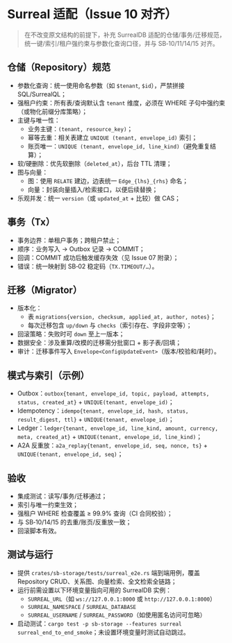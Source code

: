 # Surreal 适配（Issue 10 对齐）

> 在不改变原文结构的前提下，补充 SurrealDB 适配的仓储/事务/迁移规范，统一键/索引/租户强约束与参数化查询口径，并与 SB‑10/11/14/15 对齐。

## 仓储（Repository）规范

- 参数化查询：统一使用命名参数（如 `$tenant`, `$id`），严禁拼接 SQL/SurrealQL；
- 强租户约束：所有表/查询默认含 `tenant` 维度，必须在 WHERE 子句中强约束（或物化前缀分库策略）；
- 主键与唯一性：
  - 业务主键：`(tenant, resource_key)`；
  - 幂等去重：相关表建立 `UNIQUE (tenant, envelope_id)` 索引；
  - 账页唯一：`UNIQUE (tenant, envelope_id, line_kind)`（避免重复结算）；
- 软/硬删除：优先软删除（`deleted_at`），后台 TTL 清理；
- 图与向量：
  - 图：使用 `RELATE` 建边，边表统一 `Edge_{lhs}_{rhs}` 命名；
  - 向量：封装向量插入/检索接口，以便后续替换；
- 乐观并发：统一 `version`（或 `updated_at` + 比较）做 CAS；

## 事务（Tx）

- 事务边界：单租户事务；跨租户禁止；
- 顺序：业务写入 → Outbox 记录 → COMMIT；
- 回调：COMMIT 成功后触发缓存失效（见 Issue 07 附录）；
- 错误：统一映射到 SB‑02 稳定码（`TX.TIMEOUT/…`）。

## 迁移（Migrator）

- 版本化：
  - 表 `migrations{version, checksum, applied_at, author, notes}`；
  - 每次迁移包含 `up/down` 与 `checks`（索引存在、字段非空等）；
- 回滚策略：失败时可 `down` 至上一版本；
- 数据安全：涉及重算/改模的迁移需分批窗口 + 影子表/回填；
- 审计：迁移事件写入 `Envelope<ConfigUpdateEvent>`（版本/校验和/耗时）。

## 模式与索引（示例）

- Outbox：`outbox{tenant, envelope_id, topic, payload, attempts, status, created_at}` + `UNIQUE(tenant, envelope_id)`；
- Idempotency：`idempo{tenant, envelope_id, hash, status, result_digest, ttl}` + `UNIQUE(tenant, envelope_id)`；
- Ledger：`ledger{tenant, envelope_id, line_kind, amount, currency, meta, created_at}` + `UNIQUE(tenant, envelope_id, line_kind)`；
- A2A 反重放：`a2a_replay{tenant, envelope_id, seq, nonce, ts}` + `UNIQUE(tenant, envelope_id, seq)`；

## 验收

- 集成测试：读写/事务/迁移通过；
- 索引与唯一约束生效；
- 强租户 WHERE 检查覆盖 ≥ 99.9% 查询（CI 合同校验）；
- 与 SB‑10/14/15 的去重/账页/反重放一致；
- 回滚脚本有效。

## 测试与运行

- 提供 `crates/sb-storage/tests/surreal_e2e.rs` 端到端用例，覆盖 Repository CRUD、关系图、向量检索、全文检索全链路；
- 运行前需设置以下环境变量指向可用的 SurrealDB 实例：
  - `SURREAL_URL`（如 `ws://127.0.0.1:8000` 或 `http://127.0.0.1:8000`）
  - `SURREAL_NAMESPACE` / `SURREAL_DATABASE`
  - `SURREAL_USERNAME` / `SURREAL_PASSWORD`（如使用匿名访问可忽略）
- 启动测试：`cargo test -p sb-storage --features surreal surreal_end_to_end_smoke`；未设置环境变量时测试自动跳过。
